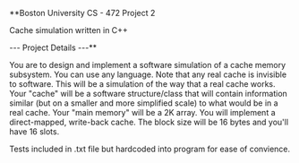 **Boston University CS - 472 Project 2

Cache simulation written in C++

--- Project Details ---**

You are to design and implement a software simulation of a cache memory subsystem. You can
use any language. Note that any real cache is invisible to software. This will be a simulation of
the way that a real cache works. Your "cache" will be a software structure/class that will
contain information similar (but on a smaller and more simplified scale) to what would be in a
real cache. Your "main memory" will be a 2K array. You will implement a direct-mapped, write-back cache. The block size will be 16 bytes and you'll
have 16 slots.


Tests included in .txt file but hardcoded into program for ease of convience.
